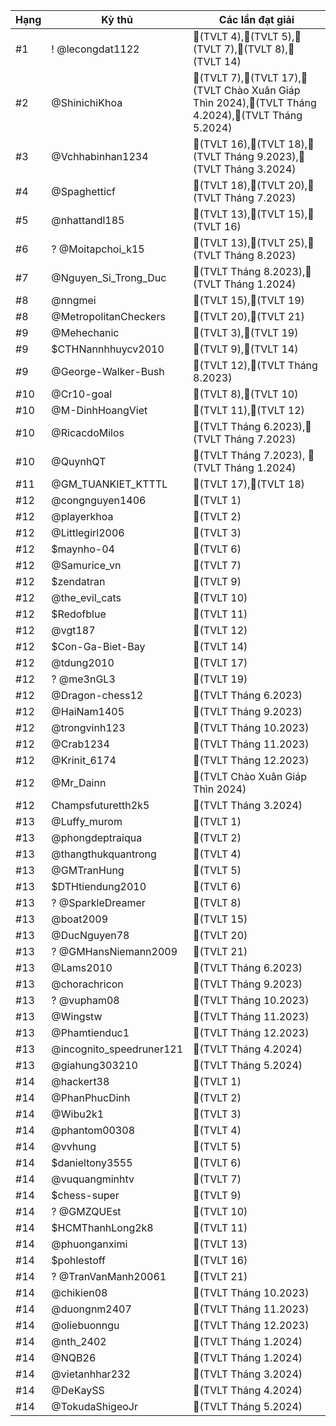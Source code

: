 Hạng|Kỳ thủ|Các lần đạt giải
---|---|---
#1|! @lecongdat1122|🥇(TVLT 4),🥇(TVLT 5),🥈(TVLT 7),🥇(TVLT 8),🥈(TVLT 14)
#2|@ShinichiKhoa|🥉(TVLT 7),🥈(TVLT 17),🥈(TVLT Chào Xuân Giáp Thìn 2024),🥇(TVLT Tháng 4.2024),🥇(TVLT Tháng 5.2024)
#3|@Vchhabinhan1234|🥈(TVLT 16),🥈(TVLT 18),🥉(TVLT Tháng 9.2023),🥈(TVLT Tháng 3.2024)
#4|@Spaghetticf|🥇(TVLT 18),🥇(TVLT 20),🥇(TVLT Tháng 7.2023)
#5|@nhattandl185|🥇(TVLT 13),🥉(TVLT 15),🥇(TVLT 16)
#6|? @Moitapchoi_k15|🥈(TVLT 13),🥇(TVLT 25),🥉(TVLT Tháng 8.2023)
#7|@Nguyen_Si_Trong_Duc|🥇(TVLT Tháng 8.2023),🥇(TVLT Tháng 1.2024)
#8|@nngmei|🥇(TVLT 15),🥉(TVLT 19)
#8|@MetropolitanCheckers|🥉(TVLT 20),🥇(TVLT 21)
#9|@Mehechanic|🥈(TVLT 3),🥈(TVLT 19)
#9|$CTHNannhhuycv2010|🥈(TVLT 9),🥈(TVLT 14)
#9|@George-Walker-Bush|🥈(TVLT 12),🥈(TVLT Tháng 8.2023)
#10|@Cr10-goal|🥉(TVLT 8),🥈(TVLT 10)
#10|@M-DinhHoangViet|🥈(TVLT 11),🥉(TVLT 12)
#10|@RicacdoMilos|🥉(TVLT Tháng 6.2023),🥈(TVLT Tháng 7.2023)
#10|@QuynhQT|🥉(TVLT Tháng 7.2023), 🥈(TVLT Tháng 1.2024)
#11|@GM_TUANKIET_KTTTL|🥉(TVLT 17),🥉(TVLT 18)
#12|@congnguyen1406|🥇(TVLT 1)
#12|@playerkhoa|🥇(TVLT 2)
#12|@Littlegirl2006|🥇(TVLT 3)
#12|$maynho-04|🥇(TVLT 6)
#12|@Samurice_vn|🥇(TVLT 7)
#12|$zendatran|🥇(TVLT 9)
#12|@the_evil_cats|🥇(TVLT 10)
#12|$Redofblue|🥇(TVLT 11)
#12|@vgt187|🥇(TVLT 12)
#12|$Con-Ga-Biet-Bay|🥇(TVLT 14)
#12|@tdung2010|🥇(TVLT 17)
#12|? @me3nGL3|🥇(TVLT 19)
#12|@Dragon-chess12|🥇(TVLT Tháng 6.2023)
#12|@HaiNam1405|🥇(TVLT Tháng 9.2023)
#12|@trongvinh123|🥇(TVLT Tháng 10.2023)
#12|@Crab1234|🥇(TVLT Tháng 11.2023)
#12|@Krinit_6174|🥇(TVLT Tháng 12.2023)
#12|@Mr_Dainn|🥇(TVLT Chào Xuân Giáp Thìn 2024)
#12|Champsfuturetth2k5|🥇(TVLT Tháng 3.2024)
#13|@Luffy_murom|🥈(TVLT 1)
#13|@phongdeptraiqua|🥈(TVLT 2)
#13|@thangthukquantrong|🥈(TVLT 4)
#13|@GMTranHung|🥈(TVLT 5)
#13|$DTHtiendung2010|🥈(TVLT 6)
#13|? @SparkleDreamer|🥈(TVLT 8)
#13|@boat2009|🥈(TVLT 15)
#13|@DucNguyen78|🥈(TVLT 20)
#13|? @GMHansNiemann2009|🥈(TVLT 21)
#13|@Lams2010|🥈(TVLT Tháng 6.2023)
#13|@chorachricon|🥈(TVLT Tháng 9.2023)
#13|? @vupham08|🥈(TVLT Tháng 10.2023)
#13|@Wingstw|🥈(TVLT Tháng 11.2023)
#13|@Phamtienduc1|🥈(TVLT Tháng 12.2023)
#13|@incognito_speedruner121|🥈(TVLT Tháng 4.2024)
#13|@giahung303210|🥈(TVLT Tháng 5.2024)
#14|@hackert38|🥉(TVLT 1)
#14|@PhanPhucDinh|🥉(TVLT 2)
#14|@Wibu2k1|🥉(TVLT 3)
#14|@phantom00308|🥉(TVLT 4)
#14|@vvhung|🥉(TVLT 5)
#14|$danieltony3555|🥉(TVLT 6)
#14|@vuquangminhtv|🥉(TVLT 7)
#14|$chess-super|🥉(TVLT 9)
#14|? @GMZQUEst|🥉(TVLT 10)
#14|$HCMThanhLong2k8|🥉(TVLT 11)
#14|@phuonganximi|🥉(TVLT 13)
#14|$pohlestoff|🥉(TVLT 16)
#14|? @TranVanManh20061|🥉(TVLT 21)
#14|@chikien08|🥉(TVLT Tháng 10.2023)
#14|@duongnm2407|🥉(TVLT Tháng 11.2023)
#14|@oliebuonngu|🥉(TVLT Tháng 12.2023)
#14|@nth_2402|🥉(TVLT Tháng 1.2024)
#14|@NQB26|🥉(TVLT Tháng 1.2024)
#14|@vietanhhar232|🥉(TVLT Tháng 3.2024)
#14|@DeKaySS|🥉(TVLT Tháng 4.2024)
#14|@TokudaShigeoJr|🥉(TVLT Tháng 5.2024)
